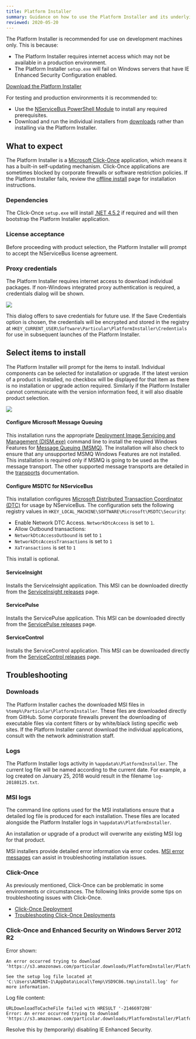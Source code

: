 ```yaml
---
title: Platform Installer
summary: Guidance on how to use the Platform Installer and its underlying components
reviewed: 2020-05-20
---
```


The Platform Installer is recommended for use on development machines only. This is because:

 * The Platform Installer requires internet access which may not be available in a production environment.
 * The Platform Installer `setup.exe` will fail on Windows servers that have IE Enhanced Security Configuration enabled.

<div class="text-center inline-download hidden-xs"><a id='download-demo' href='https://particular.net/start-platform-download' class="btn btn-primary btn-lg"><span class="glyphicon glyphicon-download-alt" aria-hidden="true"></span> Download the Platform Installer</a>
</div>


For testing and production environments it is recommended to:

 * Use the [NServiceBus PowerShell Module](/nservicebus/operations/management-using-powershell.md) to install any required prerequisites.
 * Download and run the individual installers from [downloads](https://particular.net/downloads) rather than installing via the Platform Installer.


## What to expect

The Platform Installer is a [Microsoft Click-Once](https://docs.microsoft.com/en-us/visualstudio/deployment/clickonce-security-and-deployment) application, which means it has a built-in self-updating mechanism. Click-Once applications are sometimes blocked by corporate firewalls or software restriction policies. If the Platform Installer fails, review the [offline install](offline.md) page for installation instructions.


### Dependencies

The Click-Once `setup.exe` will install [.NET 4.5.2](https://www.microsoft.com/en-us/download/details.aspx?id=42643) if required and will then bootstrap the Platform Installer application.


### License acceptance

Before proceeding with product selection, the Platform Installer will prompt to accept the NServiceBus license agreement.


### Proxy credentials

The Platform Installer requires internet access to download individual packages. If non-Windows integrated proxy authentication is required, a credentials dialog will be shown.

![](save-credentials.png)

This dialog offers to save credentials for future use. If the Save Credentials option is chosen, the credentials will be encrypted and stored in the registry at `HKEY_CURRENT_USER\Software\Particular\PlatformInstaller\Credentials` for use in subsequent launches of the Platform Installer.


## Select items to install

The Platform Installer will prompt for the items to install. Individual components can be selected for installation or upgrade. If the latest version of a product is installed, no checkbox will be displayed for that item as there is no installation or upgrade action required. Similarly if the Platform Installer cannot communicate with the version information feed, it will also disable product selection.

![](select-items.png)


#### Configure Microsoft Message Queuing

This installation runs the appropriate [Deployment Image Servicing and Management (DISM.exe)](https://docs.microsoft.com/en-us/previous-versions/windows/it-pro/windows-8.1-and-8/hh825236(v=win.10)) command line to install the required Windows Features for [Message Queuing (MSMQ)](https://docs.microsoft.com/en-us/previous-versions/windows/desktop/legacy/ms711472(v=vs.85)). The installation will also check to ensure that any unsupported MSMQ Windows Features are not installed. This installation is required only if MSMQ is going to be used as the message transport. The other supported message transports are detailed in the [transports](/transports/) documentation.


#### Configure MSDTC for NServiceBus

This installation configures [Microsoft Distributed Transaction Coordinator (DTC)](https://docs.microsoft.com/en-us/previous-versions/windows/desktop/ms684146(v=vs.85)) for usage by NServiceBus. The configuration sets the following registry values in `HKEY_LOCAL_MACHINE\SOFTWARE\Microsoft\MSDTC\Security`:

 * Enable Network DTC Access. `NetworkDtcAccess` is set to `1`.
 * Allow Outbound transactions:
  * `NetworkDtcAccessOutbound` is set to `1`
  * `NetworkDtcAccessTransactions` is set to `1`
  * `XaTransactions` is set to `1`

 This install is optional.


#### ServiceInsight

Installs the ServiceInsight application. This MSI can be downloaded directly from the [ServiceInsight releases](https://github.com/Particular/ServiceInsight/releases/latest) page.


#### ServicePulse

Installs the ServicePulse application. This MSI can be downloaded directly from the [ServicePulse releases](https://github.com/Particular/ServicePulse/releases/latest) page.


#### ServiceControl

Installs the ServiceControl application. This MSI can be downloaded directly from the [ServiceControl releases](https://github.com/Particular/ServiceControl/releases/latest) page.


## Troubleshooting


### Downloads

The Platform Installer caches the downloaded MSI files in `%temp%\Particular\PlatformInstaller`. These files are downloaded directly from GitHub. Some corporate firewalls prevent the downloading of executable files via content filters or by white/black listing specific web sites. If the Platform Installer cannot download the individual applications, consult with the network administration staff.


### Logs

The Platform Installer logs activity in `%appdata%\PlatformInstaller`. The current log file will be named according to the current date. For example, a log created on January 25, 2018 would result in the filename `log-20180125.txt`.


### MSI logs

The command line options used for the MSI installations ensure that a detailed log file is produced for each installation. These files are located alongside the Platform Installer logs in `%appdata%\PlatformInstaller`.

An installation or upgrade of a product will overwrite any existing MSI log for that product.

MSI installers provide detailed error information via error codes. [MSI error messages](https://docs.microsoft.com/en-us/windows/win32/msi/error-codes) can assist in troubleshooting installation issues.


### Click-Once

As previously mentioned, Click-Once can be problematic in some environments or circumstances. The following links provide some tips on troubleshooting issues with Click-Once.

* [Click-Once Deployment](https://docs.microsoft.com/en-us/visualstudio/deployment/clickonce-security-and-deployment?view=vs-2019)
* [Troubleshooting Click-Once Deployments](https://docs.microsoft.com/en-us/visualstudio/deployment/troubleshooting-clickonce-deployments)


### Click-Once and Enhanced Security on Windows Server 2012 R2

Error shown:

```
An error occurred trying to download
'https://s3.amazonaws.com/particular.downloads/PlatformInstaller/PlatformInstaller.application'.

See the setup log file located at
'C:\Users\ADMINI~1\AppData\Local\Temp\VSD9C86.tmp\install.log' for more information.
```

Log file content:

```
URLDownloadToCacheFile failed with HRESULT '-2146697208'
Error: An error occurred trying to download
'https://s3.amazonaws.com/particular.downloads/PlatformInstaller/PlatformInstaller.application'.
```

Resolve this by (temporarily) disabling IE Enhanced Security.

